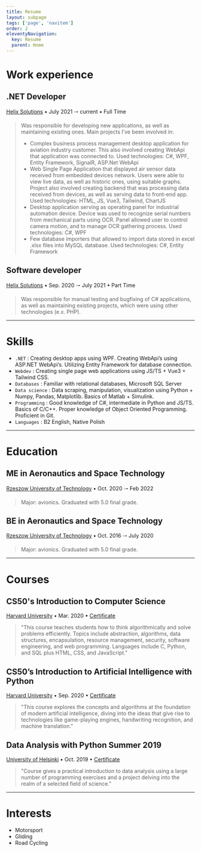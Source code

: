 ```yaml
---
title: Resume
layout: subpage
tags: ['page', 'navitem']
order: 2
eleventyNavigation:
  key: Resume
  parent: Home
---
```


<h1 class="font-bold text-xl mb-4 text-pink-200">Work experience</h1>

<h2 class="font-semibold">.NET Developer</h2>
<a class="hyperlink external" href="http://www.helixsolutions.pl">Helix Solutions</a>
<span class="italic font-light"> • July 2021 🠒 current</span>
<span class="italic font-light"> • Full Time </span>
<blockquote>
  <div class="ml-4 text-justify">
    Was responsible for developing new applications, as well as maintaining existing ones. Main projects I’ve been involved in:
    <ul class="list-disc">
      <li>Complex business process management desktop application for aviation industry customer. This also involved creating WebApi that application was connected to. Used technologies: C#, WPF, Entity Framework, SignalR, ASP.Net WebApi</li>
      <li>Web Single Page Application that displayed air sensor data received from embedded devices network. Users were able to view live data, as well as historic ones, using suitable graphs. Project also involved creating backend that was processing data received from devices, as well as serving data to front-end app. Used technologies: HTML, JS, Vue3, Tailwind, ChartJS</li>
      <li>Desktop application serving as operating panel for industrial automation device. Device was used to recognize serial numbers from mechanical parts using OCR. Panel allowed user to control camera motion, and to manage OCR gathering process. Used technologies: C#, WPF</li>
      <li>Few database importers that allowed to import data stored in excel .xlsx files into MySQL database. Used technologies: C#, Entity Framework</li>
    </ul>
  </div>
</blockquote>

<h2 class="font-semibold">Software developer</h2>
<a class="hyperlink external" href="http://www.helixsolutions.pl">Helix Solutions</a>
<span class="italic font-light"> • Sep. 2020 🠒 July 2021</span>
<span class="italic font-light"> • Part Time </span>
<blockquote>
  <div class="ml-4 text-justify">
    Was responsible for manual testing and bugfixing of C# applications, as well as maintaining existing projects, which were using other technologies (e.x. PHP). 
  </div>
</blockquote>

<hr class="mt-4 mb-4"/>

<h1 class="font-bold text-xl mb-4 text-pink-200">Skills</h1>
<ul class="list-disc">
  <li>
    <code>.NET</code> : Creating desktop apps using WPF. Creating WebApi’s using ASP.NET WebApi’s. Utilizing Entity Framework for database connection. 
  </li>
  <li>
    <code>Webdev</code> : Creating single page web applications using JS/TS + Vue3 + Tailwind CSS.
  </li>
  <li>
    <code>Databases</code> : Familiar with relational databases, Microsoft SQL Server
  </li>
  <li>
    <code>Data science</code> : Data scraping, manipulation, visualization using Python + Numpy, Pandas, Matplotlib. Basics of Matlab + Simulink. 
  </li>
  <li>
    <code>Programming</code> : Good knowledge of C#, intermediate in Python and JS/TS. Basics of C/C++. Proper knowledge of Object Oriented Programming. Proficient in Git.
  </li>
  <li>
    <code>Languages</code> : B2 English, Native Polish
  </li>
</ul>

<hr class="mt-4 mb-4"/>

<h1 class="font-bold text-xl mb-4 text-pink-200">Education</h1>

  <h2 class="font-semibold">ME in Aeronautics and Space Technology</h2>
  <a class="hyperlink external" href="https://w.prz.edu.pl/">Rzeszow University of Technology</a>
  <span class="italic"> • Oct. 2020 🠒 Feb 2022</span>
    <blockquote>
      <div class="ml-4 text-justify">
        Major: avionics. Graduated with 5.0 final grade. 
      </div>
  </blockquote>

  <h2 class="font-semibold">BE in Aeronautics and Space Technology</h2>
  <a class="hyperlink external" href="https://w.prz.edu.pl/">Rzeszow University of Technology</a>
  <span class="italic"> • Oct. 2016 🠒 July 2020</span>
  <blockquote>
    <div class="ml-4 text-justify">
      Major: avionics. Graduated with 5.0 final grade.
    </div>
  </blockquote>

<hr class="mt-4 mb-4"/>

<h1 class="font-bold text-xl mb-4 text-pink-200">Courses</h1>

  <h2 class="font-semibold">CS50's Introduction to Computer Science</h2>
  <a class="hyperlink external" href="https://www.harvard.edu/">Harvard University</a>
  <span class="italic"> • Mar. 2020 • </span>
  <a class="hyperlink external" href="https://certificates.cs50.io/1f49c6f6-b8e9-4830-bbfd-b3883a20b97c.pdf?size=letter">Certificate</a>
  <blockquote>
    <div class="ml-4 text-justify">
      "This course teaches students how to think algorithmically and solve problems efficiently. Topics include abstraction, algorithms, data structures, encapsulation, resource management, security, software engineering, and web programming. Languages include C, Python, and SQL plus HTML, CSS, and JavaScript."
    </div>
  </blockquote>

  <h2 class="font-semibold">CS50’s Introduction to Artificial Intelligence with Python</h2>
  <a class="hyperlink external" href="https://www.harvard.edu/">Harvard University</a>
  <span class="italic"> • Sep. 2020 • </span>
  <a class="hyperlink external" href="https://certificates.cs50.io/2af9abc2-74d9-4239-88f4-81cbacaf82d8.pdf?size=letter">Certificate</a>
  <blockquote>
    <div class="ml-4 text-justify">
      "This course explores the concepts and algorithms at the foundation of modern artificial intelligence, diving into the ideas that give rise to technologies like game-playing engines, handwriting recognition, and machine translation."
    </div>
  </blockquote>

  <h2 class="font-semibold">Data Analysis with Python Summer 2019</h2>
  <a class="hyperlink external" href="https://www.mooc.fi/en">University of Helsinki</a>
  <span class="italic"> • Oct. 2019 • </span>
  <a class="hyperlink external" href="https://certificates.cs50.io/2af9abc2-74d9-4239-88f4-81cbacaf82d8.pdf?size=letter">Certificate</a>
  <blockquote>
    <div class="ml-4 text-justify">
      "Course gives a practical introduction to data analysis using a large number of programming exercises and a project delving into the realm of a selected field of science."
    </div>
  </blockquote>

<hr class="mt-4 mb-4"/>

<h1 class="font-bold text-xl mb-1 text-pink-200">Interests</h1>
  <ul class="list-disc">
    <li>Motorsport</li>
    <li>Gliding</li>
    <li>Road Cycling</li>
  </ul>